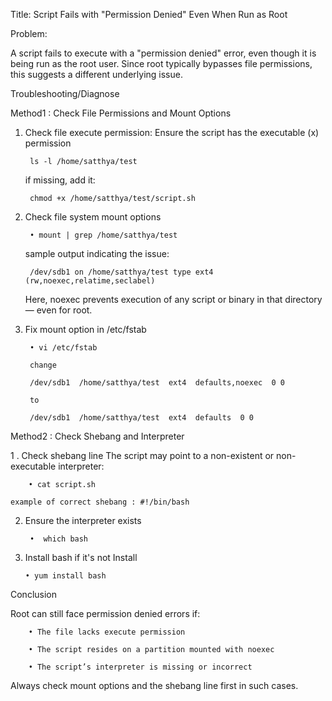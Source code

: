 Title: Script Fails with "Permission Denied" Even When Run as Root

Problem:

A script fails to execute with a "permission denied" error, even though it is being run as the root user. 
Since root typically bypasses file permissions, this suggests a different underlying issue.


Troubleshooting/Diagnose

Method1 : Check File Permissions and Mount Options

1. Check file execute permission:
	Ensure the script has the executable (x) permission

		ls -l /home/satthya/test
		
	if missing, add it:

		chmod +x /home/satthya/test/script.sh
		
2. Check file system mount options
   
		• mount | grep /home/satthya/test
	
	sample output indicating the issue:
	
		/dev/sdb1 on /home/satthya/test type ext4 (rw,noexec,relatime,seclabel)
	
	Here, noexec prevents execution of any script or binary in that directory — even for root.
	
3. Fix mount option in /etc/fstab
   
		• vi /etc/fstab
		
		change
		
		/dev/sdb1  /home/satthya/test  ext4  defaults,noexec  0 0
		
		to
		
		/dev/sdb1  /home/satthya/test  ext4  defaults  0 0

	

Method2 : Check Shebang and Interpreter

1 . Check shebang line
	The script may point to a non-existent or non-executable interpreter:

		• cat script.sh
		
	example of correct shebang : #!/bin/bash
	
2. Ensure the interpreter exists

		•  which bash
		
3.	Install bash if it's not Install

		• yum install bash
		
Conclusion

Root can still face permission denied errors if:

		• The file lacks execute permission

		• The script resides on a partition mounted with noexec

		• The script’s interpreter is missing or incorrect

Always check mount options and the shebang line first in such cases.
